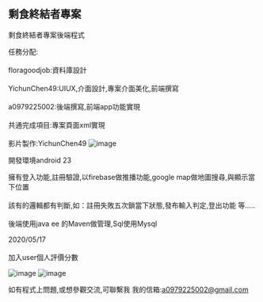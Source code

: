 ## 剩食終結者專案<br>  

剩食終結者專案後端程式

任務分配:
<br>  
floragoodjob:資料庫設計
<br>  
YichunChen49:UIUX,介面設計,專案介面美化,前端撰寫
<br>  
a0979225002:後端撰寫,前端app功能實現
<br>  
共通完成項目:專案頁面xml實現
<br>  
影片製作:YichunChen49
![image](imag/all.gif)

開發環境android 23

擁有登入功能,註冊驗證,以firebase做推播功能,google map做地圖搜尋,與顯示當下位置
<br>  
該有的邏輯都有判斷,如：註冊失敗五次鎖當下狀態,發布輸入判定,登出功能 等.....
<br>  
後端使用java ee 的Maven做管理,Sql使用Mysql
<br>  

2020/05/17
<br>  
加入user個人評價分數

![image](imag/device-2020-05-18-215633.png)
![image](imag/device-2020-05-18-215610.png)

如有程式上問題,或想參觀交流,可聯繫我
我的信箱:a0979225002@gmail.com
